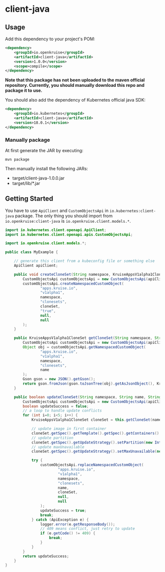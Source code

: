 # client-java

## Usage

Add this dependency to your project's POM:

```xml
<dependency>
    <groupId>io.openkruise</groupId>
    <artifactId>client-java</artifactId>
    <version>1.0.0</version>
    <scope>compile</scope>
</dependency>
```

**Note that this package has not been uploaded to the maven official repository. Currently, you should manually download this repo and package it to use.**

You should also add the dependency of Kubernetes official java SDK:

```xml
<dependency>
    <groupId>io.kubernetes</groupId>
    <artifactId>client-java</artifactId>
    <version>18.0.1</version>
</dependency>
```

### Manually package

At first generate the JAR by executing:

    mvn package

Then manually install the following JARs:

* target/client-java-1.0.0.jar
* target/lib/*.jar

## Getting Started

You have to use `ApiClient` and `CustomObjectsApi` in `io.kubernetes:client-java` package.
The only thing you should import from `io.openkruise:client-java` is `io.openkruise.client.models.*`.

```java
import io.kubernetes.client.openapi.ApiClient;
import io.kubernetes.client.openapi.apis.CustomObjectsApi;

import io.openkruise.client.models.*;

public class MyExample {

    // generate this client from a kubeconfig file or something else
    ApiClient apiClient;

    public void createCloneSet(String namespace, KruiseAppsV1alpha1CloneSet cloneSet) throws ApiException {
        CustomObjectsApi customObjectsApi = new CustomObjectsApi(apiClient);
        customObjectsApi.createNamespacedCustomObject(
                "apps.kruise.io",
                "v1alpha1",
                namespace,
                "clonesets",
                cloneSet,
                "true",
                null,
                null
        );
    }

    public KruiseAppsV1alpha1CloneSet getCloneSet(String namespace, String name) throws Exception {
        CustomObjectsApi customObjectsApi = new CustomObjectsApi(apiClient);
        Object obj = customObjectsApi.getNamespacedCustomObject(
                "apps.kruise.io",
                "v1alpha1",
                namespace,
                "clonesets",
                name
        );
        Gson gson = new JSON().getGson();
        return gson.fromJson(gson.toJsonTree(obj).getAsJsonObject(), KruiseAppsV1alpha1CloneSet.class);
    }

    public boolean updateCloneSet(String namespace, String name, String image, int partition, int maxUnavailable) throws ApiException {
        CustomObjectsApi customObjectsApi = new CustomObjectsApi(apiClient);
        boolean updateSuccess = false;
        // a loop to handle update conflicts
        for (int i=0; i<5; i++) {
            KruiseAppsV1alpha1CloneSet cloneSet = this.getCloneSet(namespace, name);

            // update image in first container
            cloneSet.getSpec().getTemplate().getSpec().getContainers().get(0).setImage(image);
            // update partition
            cloneSet.getSpec().getUpdateStrategy().setPartition(new IntOrString(partition));
            // update maxUnavailable
            cloneSet.getSpec().getUpdateStrategy().setMaxUnavailable(new IntOrString(maxUnavailable));

            try {
                customObjectsApi.replaceNamespacedCustomObject(
                        "apps.kruise.io",
                        "v1alpha1",
                        namespace,
                        "clonesets",
                        name,
                        cloneSet,
                        null,
                        null
                );
                updateSuccess = true;
                break;
            } catch (ApiException e) {
                logger.error(e.getResponseBody());
                // 409 means conflict, just retry to update
                if (e.getCode() != 409) {
                    break;
                }
            }
        }
        return updateSuccess;
    }
}

```
